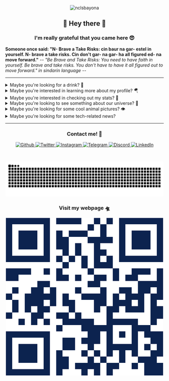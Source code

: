 <p align="center">

  <img src="https://socialify.git.ci/nclsbayona/nclsbayona/image?description=1&descriptionEditable=Come%20check%20my%20profile!&font=Bitter&pattern=Signal&theme=Dark" alt="nclsbayona" width="640" height="320" />

</p>

<h2 align="center">👋 Hey there 👋</h2>

<h3 align="center">I'm really grateful that you came here 😎</h3>

<!--p  align="center">
<img src="logo.png" alt="Logo" width="480">
</p-->



<p align="center">

  <strong align="center">Someone once said: &quot;N- Brave a Take Risks: cin baur na gar- estel in yourself. N- brave a take risks. Cin don't gar- na gar- ha all figured ed- na move forward.&quot;</strong>
  <i>-- &quot;Be Brave and Take Risks: You need to have faith in yourself. Be brave and take risks. You don't have to have it all figured out to move forward.&quot; in sindarin language --</i>

</p>

----

<details>
<summary>Maybe you're looking for a drink? 🍹</summary>
<br />
<h4 align="center">Gin and Soda</h4>
<p align="center">

<img src="https://www.thecocktaildb.com/images/media/drink/nzlyc81605905755.jpg" alt="Drink image" />

</p>
 
<h5 align="center">Alcoholic - Cocktail</h5>

<h5 align="center">Neccesary ingredients</h5>
<table align="center">
<tr>
<td>
<table frame="box" rules="cols">
    <thead>
        <tr>
            <th style="padding-left: 1em; padding-right: 1em; text-align: center">Ingredient</th>
            <th style="padding-left: 1em; padding-right: 1em; text-align: center">Measure</th>
        </tr>
    </thead>
    <tbody>
        <tr>
            <td style="padding-left: 1em; padding-right: 1em; text-align: center; vertical-align: top">Gin</td>
            <td style="padding-left: 1em; padding-right: 1em; text-align: center; vertical-align: top">2 oz</td>
        </tr>
        <tr>
            <td style="padding-left: 1em; padding-right: 1em; text-align: center; vertical-align: top">Soda Water</td>
            <td style="padding-left: 1em; padding-right: 1em; text-align: center; vertical-align: top">5 oz</td>
        </tr>
        <tr>
            <td style="padding-left: 1em; padding-right: 1em; text-align: center; vertical-align: top">Lime</td>
            <td style="padding-left: 1em; padding-right: 1em; text-align: center; vertical-align: top">1/4</td>
        </tr>
        <tr>
            <td style="padding-left: 1em; padding-right: 1em; text-align: center; vertical-align: top"></td>
            <td style="padding-left: 1em; padding-right: 1em; text-align: center; vertical-align: top"></td>
        </tr>
        <tr>
            <td style="padding-left: 1em; padding-right: 1em; text-align: center; vertical-align: top"></td>
            <td style="padding-left: 1em; padding-right: 1em; text-align: center; vertical-align: top"></td>
        </tr>
        <tr>
            <td style="padding-left: 1em; padding-right: 1em; text-align: center; vertical-align: top"></td>
            <td style="padding-left: 1em; padding-right: 1em; text-align: center; vertical-align: top"></td>
        </tr>
        <tr>
            <td style="padding-left: 1em; padding-right: 1em; text-align: center; vertical-align: top"></td>
            <td style="padding-left: 1em; padding-right: 1em; text-align: center; vertical-align: top"></td>
        </tr>
    </tbody>
</table>
</td>
</tr>
</table>



<p align="center">
Pour the Gin and Soda water into a highball glass almost filled with ice cubes.
Stir well.
Garnish with the lime wedge.
</p>

----

</details>

<details>
<summary>Maybe you're interested in learning more about my profile? 🪂</summary>
<br />
<h5 align="center">👀 Visitor count</h5>
<p align="center">

<img src="https://profile-counter.glitch.me/nclsbayona/count.svg"/>

</p>
<p align="center">

<img src="https://img.shields.io/github/followers/nclsbayona?color=003153&logo=github&style=for-the-badge"/>
<img src="https://img.shields.io/github/last-commit/nclsbayona/nclsbayona?color=003153&logo=github&style=for-the-badge&label=Latest%20Profile%20Commit">

</p>
<p align="center">

<img src="https://github-profile-trophy.vercel.app/?username=nclsbayona&theme=dracula&no-frame=false&margin-w=5&margin-h=5&no-bg=true&column=4">

</p>

----

</details>
<details>
<summary>Maybe you're interested in checking out my stats? 🐣</summary>
<br />
<h4 align="center">General GitHub Stats 🌀</h4>

<p align="center">

<!--h5>😃 General Overview</h5-->
<img src="https://github-readme-stats.vercel.app/api?username=nclsbayona&show_icons=true&count_private=true&include_all_commits=true&locale=en&theme=tokyonight" width="260">

<!--h5>Life-Time Stats Overview 😃</h5-->
<img src="https://github-readme-streak-stats.herokuapp.com/?user=nclsbayona&theme=algolia" width="260">

</p>

<br />

<h4 align="center">🤖 Programming Languages Stats</h4>

<p align="center">

<!--h5>Most Used Languages Stats 💾</h5-->
<img src="https://github-readme-stats.vercel.app/api/top-langs/?username=nclsbayona&show_icons=true&locale=en&langs_count=5&theme=tokyonight">

</p>

<br />

<h4 align="center">⌚General Weekly-Stats</h4>
<table align="center">
<tr>
<td>
<table frame="box" rules="cols">
    <thead>
        <tr>
            <th style="padding-left: 1em; padding-right: 1em; text-align: center">Language name</th>
            <th style="padding-left: 1em; padding-right: 1em; text-align: center">Time spent</th>
        </tr>
    </thead>
    <tbody>
        <tr>
            <td style="padding-left: 1em; padding-right: 1em; text-align: center; vertical-align: top">Java</td>
            <td style="padding-left: 1em; padding-right: 1em; text-align: center; vertical-align: top">6 hours and 57 minutes</td>
        </tr>
        <tr>
            <td style="padding-left: 1em; padding-right: 1em; text-align: center; vertical-align: top">XML</td>
            <td style="padding-left: 1em; padding-right: 1em; text-align: center; vertical-align: top">0 hours and 42 minutes</td>
        </tr>
        <tr>
            <td style="padding-left: 1em; padding-right: 1em; text-align: center; vertical-align: top">Batchfile</td>
            <td style="padding-left: 1em; padding-right: 1em; text-align: center; vertical-align: top">0 hours and 0 minutes</td>
        </tr>
    </tbody>
</table>
</td>
<td>
<table frame="box" rules="cols">
    <thead>
        <tr>
            <th style="padding-left: 1em; padding-right: 1em; text-align: center">OS name</th>
            <th style="padding-left: 1em; padding-right: 1em; text-align: center">Time spent</th>
        </tr>
    </thead>
    <tbody>
        <tr>
            <td style="padding-left: 1em; padding-right: 1em; text-align: center; vertical-align: top">Windows</td>
            <td style="padding-left: 1em; padding-right: 1em; text-align: center; vertical-align: top">7 hours and 40 minutes</td>
        </tr>
    </tbody>
</table>
</td>
</tr>
</table>

----
</details>

<details>
<summary>Maybe you're looking to see something about our universe? 🔭</summary>

<br />
<h4 align="center">Jupiter by Moonlight - ©️ Giorgia Hofer @ 2023-11-03</h4>
<p align="center">

<img src="https://apod.nasa.gov/apod/image/2311/_GHR7338_3_firma_picc1024.jpg" alt="Jupiter by Moonlight image" />

</p>
 
<h5 align="center">That bright beacon you've seen rising in the east just after sunset is Jupiter. Climbing high in midnight skies, our Solar System's ruling gas giant was at its 2023 opposition, opposite the Sun in planet Earth's sky, on November 2. But only a few days earlier, on October 28, the Moon was at its own opposition. Then both Full Moon and Jupiter could share this telephoto field of view. The celestial scene is composed from two exposures, one long and one short, blended to record bright planet and even brighter Moon during that evening's partial lunar eclipse. Moonlight shining through the thin, high clouds over northern Italy creates the colorful iridescence and lunar corona. Look closely and you'll also spot some of Jupiter's Galilean moons.</h5>

----

</details>

<details>
<summary>Maybe you're looking for some cool animal pictures? 👁️</summary>

<br />
<table align="center">
<tr>
<td>
<img src="https://cdn.animality.xyz/dog/4.png" width="180"/>
</td>
<td>
<img src="https://cdn.animality.xyz/duck/2.png" width="180"/>
</td>
<td>
<img src="https://cdn.animality.xyz/fox/18.png" width="180"/>
</td>
</tr>
<tr>
<td>
<img src="https://cdn.animality.xyz/cat/19.png" width="180"/>
</td>
<td>
<img src="https://cdn.animality.xyz/bird/18.png" width="180"/>
</td>
<td>
<img src="https://cdn.animality.xyz/panda/10.png" width="180"/>
</td>
</tr>
<tr>
<td>
<img src="https://cdn.animality.xyz/redpanda/3.png" width="180"/>
</td>
<td>
<img src="https://cdn.animality.xyz/koala/12.png" width="180"/>
</td>
<td>
<img src="https://cdn.animality.xyz/whale/24.png" width="180"/>
</td>
</tr>
<tr>
<td>
<img src="https://cdn.animality.xyz/dolphin/6.png" width="180"/>
</td>
<td>
<img src="https://cdn.animality.xyz/kangaroo/0.png" width="180"/>
</td>
<td>
<img src="https://cdn.animality.xyz/rabbit/16.png" width="180"/>
</td>
</tr>
<tr>
<td>
<img src="https://cdn.animality.xyz/lion/24.png" width="180"/>
</td>
<td>
<img src="https://cdn.animality.xyz/bear/8.png" width="180"/>
</td>
<td>
<img src="https://cdn.animality.xyz/frog/12.png" width="180"/>
</td>
</tr>
<tr>
<td>
<img src="https://cdn.animality.xyz/penguin/15.png" width="180"/>
</td>
<td>
<img src="https://cdn.animality.xyz/axolotl/9.png" width="180"/>
</td>
<td>
<img src="https://cdn.animality.xyz/capybara/21.png" width="180"/>
</td>
</tr>
<tr>
<td>
<img src="https://cdn.animality.xyz/hedgehog/18.png" width="180"/>
</td>
<td>
<img src="https://cdn.animality.xyz/turtle/10.png" width="180"/>
</td>
<td>
<img src="https://cdn.animality.xyz/narwhal/0.png" width="180"/>
</td>
</tr>
<tr>
<td>
<img src="https://cdn.animality.xyz/squirrel/13.png" width="180"/>
</td>
<td>
<img src="https://cdn.animality.xyz/fish/2.png" width="180"/>
</td>
<td>
<img src="https://cdn.animality.xyz/horse/8.png" width="180"/>
</td>
</tr>
</table>

----

</details>


<details>
<summary>Maybe you're looking for some tech-related news? </summary>

<br />

<details>
<summary>M3 Max Chip Around as Fast as M2 Ultra in Early Benchmark Results - MacRumors by Joe Rossignol</summary>
<p align="center">
<img src="https://images.macrumors.com/t/L-YRvWaN0zeMj7SCf_2i8d58YH4=/1600x/article-new/2023/11/M3-Max-Chip.jpg" alt="M3 Max Chip Around as Fast as M2 Ultra in Early Benchmark Results - MacRumors" />

<a href="https://www.macrumors.com/2023/11/01/m3-max-chip-benchmark-results/" > The first benchmark results for Apple's M3 Max chip surfaced in the Geekbench 6 database today, providing a look at CPU performance. Based on the... </a> 
</p>
<br />

</details>

<details>
<summary>Sonic's New 3D Game Will Reportedly Remain "Exclusive To Apple Arcade" - Nintendo Life by Liam Doolan</summary>
<p align="center">
<img src="https://images.nintendolife.com/4c0b8851934ab/1280x720.jpg" alt="Sonic's New 3D Game Will Reportedly Remain "Exclusive To Apple Arcade" - Nintendo Life" />

<a href="https://www.nintendolife.com/news/2023/11/sonics-new-3d-action-platformer-is-exclusive-to-apple-arcade" > Sorry, Sonic fans </a> 
</p>
<br />

</details>

<details>
<summary>Super Mario RPG overview trailer - Nintendo Everything by Brian</summary>
<p align="center">
<img src="https://nintendoeverything.com/wp-content/uploads/Super-Mario-RPG-overview-trailer.jpg" alt="Super Mario RPG overview trailer - Nintendo Everything" />

<a href="https://nintendoeverything.com/super-mario-rpg-overview-trailer/" > Nintendo has just come out with a new overview trailer for Super Mario RPG showing various aspects of the remake. As usual, it’s so far only been published in Japanese, but the English counterpart is likely to follow soon – stay tuned for that. Here’s some in… </a> 
</p>
<br />

</details>

<details>
<summary>Garena Free Fire MAX Redeem Codes for Today: Win Diamonds & Gifts on 2 November - The Quint by Raajwrita Dutta</summary>
<p align="center">
<img src="https://images.thequint.com/thequint%2F2023-11%2F33acaa26-1723-4c5b-b451-0667ecd7a070%2Fgarena.jpg?rect=0%2C0%2C1440%2C756" alt="Garena Free Fire MAX Redeem Codes for Today: Win Diamonds & Gifts on 2 November - The Quint" />

<a href="https://www.thequint.com/tech-and-auto/tech-news/garena-free-fire-max-redeem-codes-today-know-how-to-win-free-items-on-thursday-details-here" > The Garena Free Fire MAX redeem codes for today, Thursday, 2 November, are present on the redemption site - reward.ff.garena.com. Check the codes here and claim them. </a> 
</p>
<br />

</details>

<details>
<summary>PlayStation Plus Free Games for November 2023 Announced - IGN Daily Fix - IGN by None</summary>
<p align="center">
<img src="https://i.ytimg.com/vi/-FTRbtFB-sM/maxresdefault.jpg" alt="PlayStation Plus Free Games for November 2023 Announced - IGN Daily Fix - IGN" />

<a href="https://www.youtube.com/watch?v=-FTRbtFB-sM" > In today's Daily Fix:November's free PlayStation Plus Essentials games have been revealed. Mulitplayer co-op seems to be the focus this month with Aliens: Fi... </a> 
</p>
<br />

</details>



</details>


----

<h3 align="center">Contact me! 📇</h3>

<p align="center">
<a href="https://github.com/nclsbayona" target="_blank">
 <img alt="Github" src="https://img.shields.io/badge/GitHub-%2312180E.svg?&style=for-the-badge&logo=Github&logoColor=white">
</a>
<a href="https://twitter.com/nclsbayona" target="_blank">
 <img alt="Twitter" src="https://img.shields.io/badge/twitter-%231DA1F2.svg?&style=for-the-badge&logo=twitter&logoColor=white">
</a>
<a href="https://instagram.com/nclsbayona" target="_blank">
 <img alt="Instagram" src="https://img.shields.io/badge/-INSTAGRAM-critical?&style=for-the-badge&logo=instagram&logoColor=white">
</a>
<a href="https://t.me/nclsbayona" target="_blank">
 <img alt="Telegram" src="https://img.shields.io/badge/-TELEGRAM-blue?&style=for-the-badge&logo=telegram&logoColor=white">
</a>
<a href="https://www.discord.com/channels/@nclsbayona#6681" target="_blank">
 <img alt="Discord" src="https://img.shields.io/badge/-DISCORD-darkblue?&style=for-the-badge&logo=discord&logoColor=white">
</a>
<a href="https://www.linkedin.com/in/nclsbayona" target="_blank">
 <img alt="LinkedIn" src="https://img.shields.io/badge/-LINKEDIN-lightblue?&style=for-the-badge&logo=linkedin&logoColor=white">
</a>

</p>

<br />


<p align="center">

<img src="https://raw.githubusercontent.com/nclsbayona/Daily.dev-devcard-books/output/github-contribution-grid-snake-sissa.svg">

</p>

<h3 align="center">Visit my webpage 🛸</h3>

<p align="center">

<a href="https://nclsbayona.github.io" target="_blank">
 <img src="QR.png">
</a>

</p>
